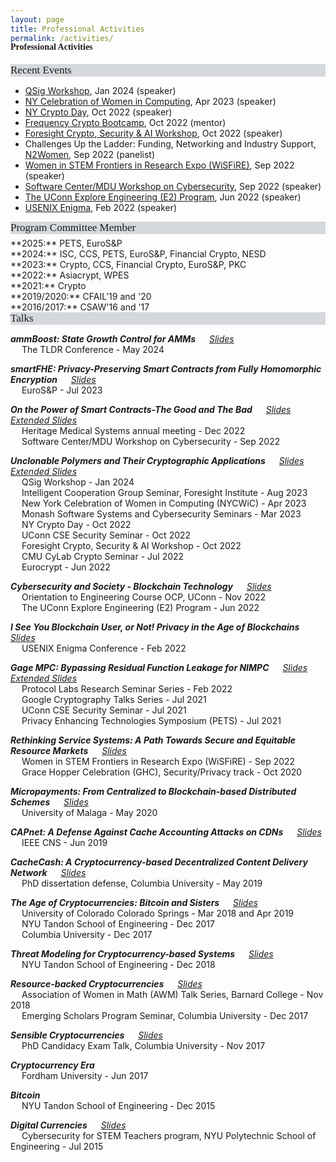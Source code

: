 ```yaml
---
layout: page
title: Professional Activities
permalink: /activities/
---
```


<h4 style="font-family: 'Comic Sans MS'; margin-top: -30px;">Professional Activities</h4>

<div style="font-family: 'Comic Sans MS'; font-size:17px; background-color:rgb(213, 216, 220);margin-bottom:6px;">Recent Events</div> 

* [QSig Workshop](https://www.ed.ac.uk/informatics/blockchain/events/previous-events/qsig), Jan 2024 (speaker) <br/>
* [NY Celebration of Women in Computing](https://nycwic.org/), Apr 2023 (speaker) <br/>
* [NY Crypto Day](https://nycryptoday.wordpress.com/2022/09/), Oct 2022 (speaker) <br/>
* [Frequency Crypto Bootcamp](https://frequency.pillar.vc/crypto/), Oct 2022 (mentor) <br/>
* [Foresight Crypto, Security & AI Workshop](https://foresight.org/crypto-workshop/), Oct 2022 (speaker) <br/>
* Challenges Up the Ladder: Funding, Networking and Industry Support, [N2Women](https://n2women.comsoc.org/), Sep 2022 (panelist) <br/>
* [Women in STEM Frontiers in Research Expo (WiSFiRE)](https://www.eventbrite.com/e/wisfire-2022-women-in-stem-frontiers-in-research-expo-registration-410823563337), Sep 2022 (speaker) <br/>
* [Software Center/MDU Workshop on Cybersecurity](https://www.software-center.se/event/ws_cybersecurity_mdu/), Sep 2022 (speaker) <br/>
* [The UConn Explore Engineering (E2) Program](https://inclusion.engr.uconn.edu/explore-engineering/), Jun 2022 (speaker) <br/>
* [USENIX Enigma](https://www.usenix.org/conference/enigma2022), Feb 2022 (speaker)


<div style="font-family: 'Comic Sans MS'; font-size:17px; background-color:rgb(213, 216, 220);margin-bottom:6px;">Program Committee Member</div> 
**2025:** PETS, EuroS&P <br/>
**2024:** ISC, CCS, PETS, EuroS&P, Financial Crypto, NESD <br/>
**2023:** Crypto, CCS, Financial Crypto, EuroS&P, PKC  <br/>
**2022:** Asiacrypt, WPES <br/>
**2021:** Crypto <br/>
**2019/2020:** CFAIL'19 and '20 <br/>
**2016/2017:** CSAW'16 and '17 <br/>


<div style="font-family: 'Comic Sans MS'; font-size:17px; background-color:rgb(213, 216, 220);margin-bottom:6px;">Talks</div> 

***ammBoost: State Growth Control for AMMs*** &emsp; [_Slides_](../slides/tldr-2024.pdf)<br/> 
&emsp; The TLDR Conference - May 2024

***smartFHE: Privacy-Preserving Smart Contracts from Fully Homomorphic Encryption*** &emsp; [_Slides_](../slides/smartfhe.pdf)<br/> 
&emsp; EuroS&P - Jul 2023

***On the Power of Smart Contracts-The Good and The Bad*** &emsp; [_Slides_](../slides/mdu-cybersecurity-workshop22.pdf) &emsp; [_Extended Slides_](../slides/HeritageMed2022.pdf)<br/> 
&emsp; Heritage Medical Systems annual meeting - Dec 2022 <br/>
&emsp; Software Center/MDU Workshop on Cybersecurity - Sep 2022

***Unclonable Polymers and Their Cryptographic Applications*** &emsp; [_Slides_](../slides/eurocrypt22.pdf) &emsp; [_Extended Slides_](../slides/ediblecrypto-ext.pdf) <br/>
&emsp; QSig Workshop - Jan 2024 <br/>
&emsp; Intelligent Cooperation Group Seminar, Foresight Institute - Aug 2023 <br/>
&emsp; New York Celebration of Women in Computing (NYCWiC) - Apr 2023 <br/>
&emsp; Monash Software Systems and Cybersecurity Seminars - Mar 2023 <br/>
&emsp; NY Crypto Day - Oct 2022 <br/>
&emsp; UConn CSE Security Seminar - Oct 2022 <br/>
&emsp; Foresight Crypto, Security & AI Workshop - Oct 2022 <br/>
&emsp; CMU CyLab Crypto Seminar - Jul 2022<br/>
&emsp; Eurocrypt - Jun 2022

***Cybersecurity and Society - Blockchain Technology*** &emsp; [_Slides_](../slides/uconn-explore-eng-talk.pdf) <br/> 
&emsp; Orientation to Engineering Course OCP, UConn - Nov 2022 <br/>
&emsp; The UConn Explore Engineering (E2) Program - Jun 2022

***I See You Blockchain User, or Not! Privacy in the Age of Blockchains*** &emsp; [_Slides_](../slides/enigma2022.pdf) <br/> 
&emsp; USENIX Enigma Conference - Feb 2022

***Gage MPC: Bypassing Residual Function Leakage for NIMPC*** &emsp; [_Slides_](../slides/gagempc-pets-2021.pdf) &emsp; [_Extended Slides_](../slides/gagempc-ext.pdf)<br/> 
&emsp; Protocol Labs Research Seminar Series - Feb 2022<br/>
&emsp; Google Cryptography Talks Series - Jul 2021<br/>
&emsp; UConn CSE Security Seminar - Jul 2021<br/>
&emsp; Privacy Enhancing Technologies Symposium (PETS) - Jul 2021

***Rethinking Service Systems: A Path Towards Secure and Equitable Resource Markets*** &emsp; [_Slides_](../slides/ghc-2020-talk.pdf)<br/> 
&emsp; Women in STEM Frontiers in Research Expo (WiSFiRE) - Sep 2022<br/>
&emsp; Grace Hopper Celebration (GHC), Security/Privacy track - Oct 2020

***Micropayments: From Centralized to Blockchain-based Distributed Schemes*** &emsp; [_Slides_](../slides/micropayments-talk.pdf)<br/> 
&emsp; University of Malaga - May 2020

***CAPnet: A Defense Against Cache Accounting Attacks on CDNs*** &emsp; [_Slides_](../slides/capnet-cns-2019.pdf)<br/> 
&emsp; IEEE CNS - Jun 2019

***CacheCash: A Cryptocurrency-based Decentralized Content Delivery Network*** &emsp; [_Slides_](../slides/cachecash-thesis-defense.pdf)<br/>
&emsp; PhD dissertation defense, Columbia University - May 2019 

***The Age of Cryptocurrencies: Bitcoin and Sisters*** &emsp; [_Slides_](../slides/age-of-cryptocurrencies.pdf)<br/>
&emsp; University of Colorado Colorado Springs - Mar 2018 and Apr 2019<br/>
&emsp; NYU Tandon School of Engineering - Dec 2017<br/>
&emsp; Columbia University - Dec 2017

***Threat Modeling for Cryptocurrency-based Systems*** &emsp; [_Slides_](../slides/threat-modeling-for-cryptocurrency-based-systems.pdf)<br/>
&emsp; NYU Tandon School of Engineering - Dec 2018

***Resource-backed Cryptocurrencies*** &emsp; [_Slides_](../slides/resource-backed-cryptocurrencies-talk.pdf)<br/>
&emsp; Association of Women in Math (AWM) Talk Series, Barnard College - Nov 2018<br/>
&emsp; Emerging Scholars Program Seminar, Columbia University - Dec 2017

***Sensible Cryptocurrencies*** &emsp; [_Slides_](../slides/sensible-cryptocurrencies-talk.pdf)<br/>
&emsp; PhD Candidacy Exam Talk, Columbia University - Nov 2017

***Cryptocurrency Era***<br/>
&emsp; Fordham University - Jun 2017 

***Bitcoin***<br/>
&emsp; NYU Tandon School of Engineering - Dec 2015 

***Digital Currencies*** &emsp; [_Slides_](../slides/Digital-currencies-talk.pdf)<br/>
&emsp; Cybersecurity for STEM Teachers program, NYU Polytechnic School of Engineering - Jul 2015<br/><br/> 


